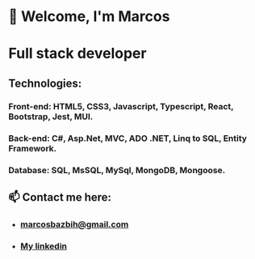 # 👋 Welcome, I'm Marcos

# Full stack developer

## Technologies: 
### Front-end: HTML5, CSS3, Javascript, Typescript, React, Bootstrap, Jest, MUI.
### Back-end: C#, Asp.Net, MVC, ADO .NET, Linq to SQL, Entity Framework.
### Database: SQL, MsSQL, MySql, MongoDB, Mongoose.


## 📫 Contact me here:

* ### marcosbazbih@gmail.com
* ### [My linkedin](https://www.linkedin.com/in/marcos-bazbih/) 


<!--
**Marcos-Bazbih/Marcos-Bazbih** is a ✨ _special_ ✨ repository because its `README.md` (this file) appears on your

Here are some ideas to get started:

- 🔭 I’m currently working on ...
- 🌱 I’m currently learning ...
- 👯 I’m looking to collaborate on ...
- 🤔 I’m looking for help with ...
- 💬 Ask me about ...
- 📫 How to reach me: ...
- 😄 Pronouns: ...
- ⚡ Fun fact: ...
-->
